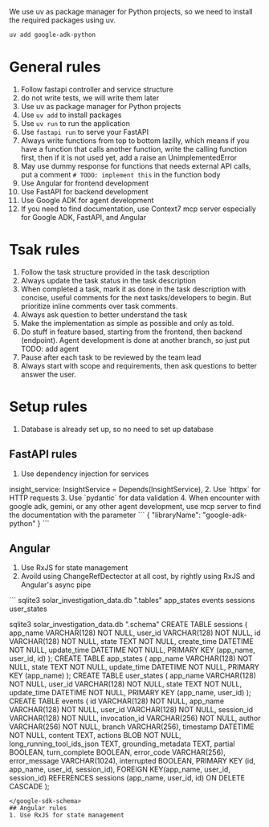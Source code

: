 We use uv as package manager for Python projects, so we need to install the required packages using uv.

```bash
uv add google-adk-python
```

# General rules
1. Follow fastapi controller and service structure
2. do not write tests, we will write them later
3. Use uv as package manager for Python projects
4. Use `uv add` to install packages
5. Use `uv run` to run the application
6. Use `fastapi run` to serve your FastAPI 
7. Always write functions from top to bottom lazilly, which means if you have a function that calls another function, write the calling function first, then if it is not used yet, add a raise an UnimplementedError
8. May use dummy response for functions that needs external API calls, put a comment `# TODO: implement this` in the function body
9. Use Angular for frontend development
10. Use FastAPI for backend development
11. Use Google ADK for agent development
12. If you need to find documentation, use Context7 mcp server especially for Google ADK, FastAPI, and Angular


# Tsak rules
1. Follow the task structure provided in the task description
2. Always update the task status in the task description
3. When completed a task, mark it as done in the task description with concise, useful comments for the next tasks/developers to begin. But prioritize inline comments over task comments.
4. Always ask question to better understand the task
5. Make the implementation as simple as possible and only as told.
6. Do stuff in feature based, starting from the frontend, then backend (endpoint). Agent development is done at another branch, so just put TODO: add agent
7. Pause after each task to be reviewed by the team lead
8. Always start with scope and requirements, then ask questions to better answer the user.

# Setup rules
1. Database is already set up, so no need to set up database


## FastAPI rules
1. Use dependency injection for services
<example>
    insight_service: InsightService = Depends(InsightService),
</example>
2. Use `httpx` for HTTP requests
3. Use `pydantic` for data validation
4. When encounter with google adk, gemini, or any other agent development, use mcp server to find the documentation with the parameter 
```
{
  "libraryName": "google-adk-python"
}
```

## Angular
1. Use RxJS for state management
2. Avoild using ChangeRefDectector at all cost, by rightly using RxJS and Angular's async pipe

<google-sdk-schema>
```
sqlite3 solar_investigation_data.db ".tables"
app_states events sessions user_states

sqlite3 solar_investigation_data.db ".schema"
CREATE TABLE sessions (
app_name VARCHAR(128) NOT NULL,
user_id VARCHAR(128) NOT NULL,
id VARCHAR(128) NOT NULL,
state TEXT NOT NULL,
create_time DATETIME NOT NULL,
update_time DATETIME NOT NULL,
PRIMARY KEY (app_name, user_id, id)
);
CREATE TABLE app_states (
app_name VARCHAR(128) NOT NULL,
state TEXT NOT NULL,
update_time DATETIME NOT NULL,
PRIMARY KEY (app_name)
);
CREATE TABLE user_states (
app_name VARCHAR(128) NOT NULL,
user_id VARCHAR(128) NOT NULL,
state TEXT NOT NULL,
update_time DATETIME NOT NULL,
PRIMARY KEY (app_name, user_id)
);
CREATE TABLE events (
id VARCHAR(128) NOT NULL,
app_name VARCHAR(128) NOT NULL,
user_id VARCHAR(128) NOT NULL,
session_id VARCHAR(128) NOT NULL,
invocation_id VARCHAR(256) NOT NULL,
author VARCHAR(256) NOT NULL,
branch VARCHAR(256),
timestamp DATETIME NOT NULL,
content TEXT,
actions BLOB NOT NULL,
long_running_tool_ids_json TEXT,
grounding_metadata TEXT,
partial BOOLEAN,
turn_complete BOOLEAN,
error_code VARCHAR(256),
error_message VARCHAR(1024),
interrupted BOOLEAN,
PRIMARY KEY (id, app_name, user_id, session_id),
FOREIGN KEY(app_name, user_id, session_id) REFERENCES sessions (app_name, user_id, id) ON DELETE CASCADE
);
```
</google-sdk-schema>
## Angular rules
1. Use RxJS for state management
